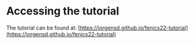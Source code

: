 # Accessing the tutorial

The tutorial can be found at: [https://jorgensd.github.io/fenics22-tutorial](https://jorgensd.github.io/fenics22-tutorial)
